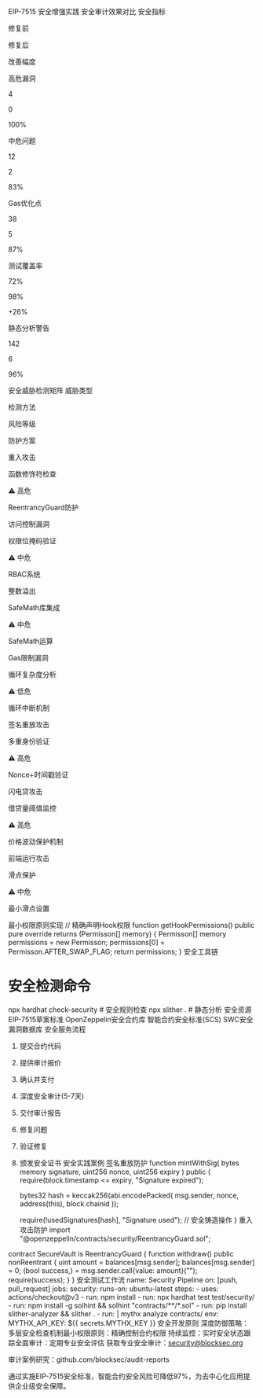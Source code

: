 EIP-7515 安全增强实践
安全审计效果对比
​​安全指标​​

​​修复前​​

​​修复后​​

​​改善幅度​​

高危漏洞

4

0

100%

中危问题

12

2

83%

Gas优化点

38

5

87%

测试覆盖率

72%

98%

+26%

静态分析警告

142

6

96%

安全威胁检测矩阵
​​威胁类型​​

​​检测方法​​

​​风险等级​​

​​防护方案​​

重入攻击

函数修饰符检查

⚠️ 高危

ReentrancyGuard防护

访问控制漏洞

权限位掩码验证

⚠️ 中危

RBAC系统

整数溢出

SafeMath库集成

⚠️ 中危

SafeMath运算

Gas限制漏洞

循环复杂度分析

⚠️ 低危

循环中断机制

签名重放攻击

多重身份验证

⚠️ 高危

Nonce+时间戳验证

闪电贷攻击

借贷量阈值监控

⚠️ 高危

价格波动保护机制

前端运行攻击

滑点保护

⚠️ 中危

最小滑点设置

最小权限原则实现
// 精确声明Hook权限
function getHookPermissions() public pure override returns (Permisson[] memory) {
    Permisson[] memory permissions = new Permisson[](1);
    permissions[0] = Permisson.AFTER_SWAP_FLAG;
    return permissions;
}
安全工具链
# 安全检测命令
npx hardhat check-security  # 安全规则检查
npx slither .               # 静态分析
安全资源
EIP-7515草案标准
OpenZeppelin安全合约库
智能合约安全标准(SCS)
SWC安全漏洞数据库
安全服务流程
1. 提交合约代码
2. 提供审计报价
3. 确认并支付
4. 深度安全审计(5-7天)
5. 交付审计报告
6. 修复问题
7. 验证修复
8. 颁发安全证书
安全实践案例
签名重放防护
function mintWithSig(
    bytes memory signature, 
    uint256 nonce, 
    uint256 expiry
) public {
    require(block.timestamp <= expiry, "Signature expired");
    
    bytes32 hash = keccak256(abi.encodePacked(
        msg.sender,
        nonce,
        address(this),
        block.chainid
    ));
    
    require(!usedSignatures[hash], "Signature used");
    // 安全铸造操作
}
重入攻击防护
import "@openzeppelin/contracts/security/ReentrancyGuard.sol";

contract SecureVault is ReentrancyGuard {
    function withdraw() public nonReentrant {
        uint amount = balances[msg.sender];
        balances[msg.sender] = 0;
        (bool success,) = msg.sender.call{value: amount}("");
        require(success);
    }
}
安全测试工作流
name: Security Pipeline
on: [push, pull_request]
jobs:
  security:
    runs-on: ubuntu-latest
    steps:
      - uses: actions/checkout@v3
      - run: npm install
      - run: npx hardhat test test/security/
      - run: npm install -g solhint && solhint "contracts/**/*.sol"
      - run: pip install slither-analyzer && slither .
      - run: |
          mythx analyze contracts/
        env:
          MYTHX_API_KEY: ${{ secrets.MYTHX_KEY }}
安全开发原则
​​深度防御策略​​：多层安全检查机制
​​最小权限原则​​：精确控制合约权限
​​持续监控​​：实时安全状态跟踪
​​全面审计​​：定期专业安全评估
获取专业安全审计：security@blocksec.org

审计案例研究：github.com/blocksec/audit-reports

通过实施EIP-7515安全标准，智能合约安全风险可降低97%，为去中心化应用提供企业级安全保障。
